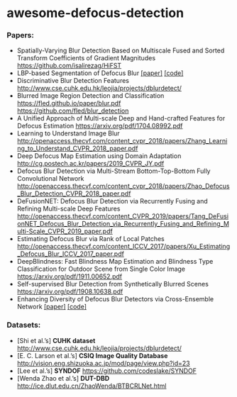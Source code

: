 # awesome-defocus-detection

### Papers:

* Spatially-Varying Blur Detection Based on Multiscale Fused and Sorted Transform Coefficients of Gradient Magnitudes https://github.com/isalirezag/HiFST
* LBP-based Segmentation of Defocus Blur [[paper]](https://www.cs.usask.ca/faculty/eramian/defocusseg/defocusSeg.pdf)  [[code]](https://github.com/xinario/defocus_segmentation)
* Discriminative Blur Detection Features http://www.cse.cuhk.edu.hk/leojia/projects/dblurdetect/
* Blurred Image Region Detection and Classification https://fled.github.io/paper/blur.pdf https://github.com/fled/blur_detection
* A Unified Approach of Multi-scale Deep and Hand-crafted Features for Defocus Estimation https://arxiv.org/pdf/1704.08992.pdf
* Learning to Understand Image Blur http://openaccess.thecvf.com/content_cvpr_2018/papers/Zhang_Learning_to_Understand_CVPR_2018_paper.pdf
* Deep Defocus Map Estimation using Domain Adaptation http://cg.postech.ac.kr/papers/2019_CVPR_JY.pdf
* Defocus Blur Detection via Multi-Stream Bottom-Top-Bottom Fully Convolutional Network http://openaccess.thecvf.com/content_cvpr_2018/papers/Zhao_Defocus_Blur_Detection_CVPR_2018_paper.pdf
* DeFusionNET: Defocus Blur Detection via Recurrently Fusing and Refining Multi-scale Deep Features
 http://openaccess.thecvf.com/content_CVPR_2019/papers/Tang_DeFusionNET_Defocus_Blur_Detection_via_Recurrently_Fusing_and_Refining_Multi-Scale_CVPR_2019_paper.pdf
* Estimating Defocus Blur via Rank of Local Patches http://openaccess.thecvf.com/content_ICCV_2017/papers/Xu_Estimating_Defocus_Blur_ICCV_2017_paper.pdf
* DeepBlindness: Fast Blindness Map Estimation and Blindness Type Classification for Outdoor Scene from Single Color Image https://arxiv.org/pdf/1911.00652.pdf
* Self-supervised Blur Detection from Synthetically Blurred Scenes https://arxiv.org/pdf/1908.10638.pdf
* Enhancing Diversity of Defocus Blur Detectors via Cross-Ensemble Network [[paper]](http://openaccess.thecvf.com/content_CVPR_2019/papers/Zhao_Enhancing_Diversity_of_Defocus_Blur_Detectors_via_Cross-Ensemble_Network_CVPR_2019_paper.pdf) [[code]](https://github.com/wdzhao123/CENet-code)


### Datasets:
* [Shi et al.’s] **CUHK dataset** http://www.cse.cuhk.edu.hk/leojia/projects/dblurdetect/
* [E. C. Larson et al.’s] **CSIQ Image Quality Database** http://vision.eng.shizuoka.ac.jp/mod/page/view.php?id=23
* [Lee et al.’s] **SYNDOF** https://github.com/codeslake/SYNDOF
* [Wenda Zhao et al.’s] **DUT-DBD** http://ice.dlut.edu.cn/ZhaoWenda/BTBCRLNet.html
